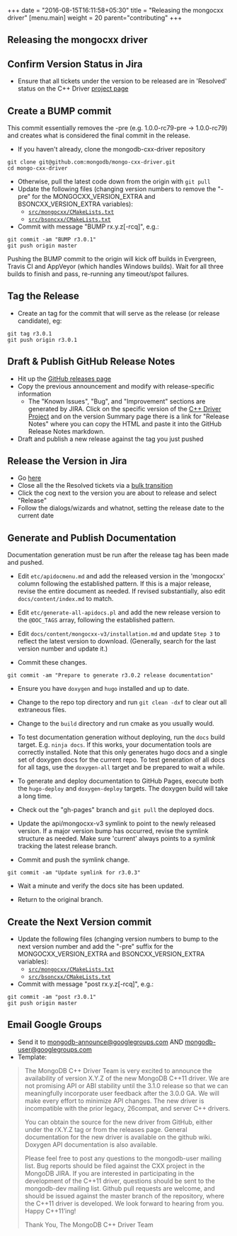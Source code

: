 +++
date = "2016-08-15T16:11:58+05:30"
title = "Releasing the mongocxx driver"
[menu.main]
  weight = 20
  parent="contributing"
+++

## Releasing the mongocxx driver

## Confirm Version Status in Jira

- Ensure that all tickets under the version to be released are in
  'Resolved' status on the C++ Driver [project
  page](https://jira.mongodb.org/browse/CXX/?selectedTab=com.atlassian.jira.jira-projects-plugin:versions-panel)

## Create a BUMP commit

This commit essentially removes the -pre (e.g. 1.0.0-rc79-pre ->
1.0.0-rc79) and creates what is considered the final commit in the release.

*  If you haven't already, clone the mongodb-cxx-driver repository

```
git clone git@github.com:mongodb/mongo-cxx-driver.git 
cd mongo-cxx-driver
```

* Otherwise, pull the latest code down from the origin with `git pull`
* Update the following files (changing version numbers to remove the "-pre"
  for the MONGOCXX_VERSION_EXTRA and BSONCXX_VERSION_EXTRA variables):
    * [`src/mongocxx/CMakeLists.txt`](https://github.com/mongodb/mongo-cxx-driver/blob/master/src/mongocxx/CMakeLists.txt#L30)
    * [`src/bsoncxx/CMakeLists.txt`](https://github.com/mongodb/mongo-cxx-driver/blob/master/src/bsoncxx/CMakeLists.txt#L22) 
* Commit with message "BUMP rx.y.z[-rcq]", e.g.:

```
git commit -am "BUMP r3.0.1"
git push origin master
```

Pushing the BUMP commit to the origin will kick off builds in Evergreen,
Travis CI and AppVeyor (which handles Windows builds). Wait for all three
builds to finish and pass, re-running any timeout/spot failures.

## Tag the Release

* Create an tag for the commit that will serve as the release (or release candidate), eg:

```
git tag r3.0.1
git push origin r3.0.1
```

## Draft & Publish GitHub Release Notes

* Hit up the [GitHub releases
  page](https://github.com/mongodb/mongo-cxx-driver/releases)
* Copy the previous announcement and modify with release-specific information
    * The "Known Issues", "Bug", and "Improvement" sections are generated by JIRA. Click on the specific version of the [C++ Driver Project](https://jira.mongodb.org/browse/CXX/?selectedTab=com.atlassian.jira.jira-projects-plugin:versions-panel) and on the version Summary page there is a link for "Release Notes" where you can copy the HTML and paste it into the GitHub Release Notes markdown.
* Draft and publish a new release against the tag you just pushed

## Release the Version in Jira 

* Go
  [here](https://jira.mongodb.org/plugins/servlet/project-config/CXX/versions)
* Close all the the Resolved tickets via a [bulk transition](https://confluence.atlassian.com/jira/modifying-multiple-bulk-issues-185729606.html)
* Click the cog next to the version you are about to release and select "Release"
* Follow the dialogs/wizards and whatnot, setting the release date to the current date

## Generate and Publish Documentation

Documentation generation must be run after the release tag has been made
and pushed.

* Edit `etc/apidocmenu.md` and add the released version in the 'mongocxx'
  column following the established pattern.  If this is a major release,
  revise the entire document as needed.  If revised substantially, also
  edit `docs/content/index.md` to match.

* Edit `etc/generate-all-apidocs.pl` and add the new release version to
  the `@DOC_TAGS` array, following the established pattern.

* Edit `docs/content/mongocxx-v3/installation.md` and update `Step 3` to
  reflect the latest version to download.  (Generally, search for the last
  version number and update it.)

* Commit these changes.

`git commit -am "Prepare to generate r3.0.2 release documentation"`

* Ensure you have `doxygen` and `hugo` installed and up to date.

* Change to the repo top directory and run `git clean -dxf` to clear out
  all extraneous files.

* Change to the `build` directory and run cmake as you usually would.

* To test documentation generation without deploying, run the `docs` build
  target.  E.g. `ninja docs`.  If this works, your documentation tools are
  correctly installed.  Note that this only generates hugo docs and a
  single set of doxygen docs for the current repo.  To test generation of
  all docs for all tags, use the `doxygen-all` target and be prepared to
  wait a while.

* To generate and deploy documentation to GitHub Pages, execute both the
  `hugo-deploy` and `doxygen-deploy` targets.  The doxygen build will take
  a long time.

* Check out the "gh-pages" branch and `git pull` the deployed docs.

* Update the api/mongocxx-v3 symlink to point to the newly released
  version.  If a major version bump has occurred, revise the symlink
  structure as needed.  Make sure 'current' always points to a *symlink*
  tracking the latest release branch.

* Commit and push the symlink change.

`git commit -am "Update symlink for r3.0.3"`

* Wait a minute and verify the docs site has been updated.

* Return to the original branch.

## Create the Next Version commit

* Update the following files (changing version numbers to bump to the next version number and add the "-pre" suffix for the MONGOCXX_VERSION_EXTRA and BSONCXX_VERSION_EXTRA variables):
    * [`src/mongocxx/CMakeLists.txt`](https://github.com/mongodb/mongo-cxx-driver/blob/master/src/mongocxx/CMakeLists.txt#L30)
    * [`src/bsoncxx/CMakeLists.txt`](https://github.com/mongodb/mongo-cxx-driver/blob/master/src/bsoncxx/CMakeLists.txt#L22) 
* Commit with message "post rx.y.z[-rcq]", e.g.:

```
git commit -am "post r3.0.1"
git push origin master
```

## Email Google Groups

* Send it to mongodb-announce@googlegroups.com AND mongodb-user@googlegroups.com
* Template:

> The MongoDB C++ Driver Team is very excited to announce the availability of version X.Y.Z of the new MongoDB C++11 driver.
> We are not promising API or ABI stability until the 3.1.0 release so that we can meaningfully incorporate user feedback after the 3.0.0 GA. We will make every effort to minimize API changes.  The new driver is incompatible with the prior legacy, 26compat, and server C++ drivers.
>
> You can obtain the source for the new driver from GitHub, either under the rX.Y.Z tag or from the releases page. General documentation for the new driver is available on the github wiki. Doxygen API documentation is also available.
>
> Please feel free to post any questions to the mongodb-user mailing list. Bug reports should be filed against the CXX project in the MongoDB JIRA. If you are interested in participating in the development of the C++11 driver, questions should be sent to the mongodb-dev mailing list. Github pull requests are welcome, and should be issued against the master branch of the repository, where the C++11 driver is developed.
> We look forward to hearing from you. Happy C++11’ing!
>
> Thank You,
> The MongoDB C++ Driver Team

